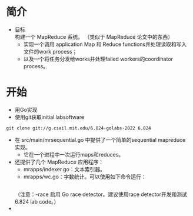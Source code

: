 # 简介
* 目标  
构建一个 MapReduce 系统。 （类似于 MapReduce 论文中的东西）
  * 实现一个调用 application Map 和 Reduce functions并处理读取和写入文件的work process；
  * 以及一个将任务分发给works并处理failed workers的coordinator process。 

# 开始
* 用Go实现
* 使用git获取initial labsoftware
```
git clone git://g.csail.mit.edu/6.824-golabs-2022 6.824
```
  * 在 src/main/mrsequential.go 中提供了一个简单的sequential mapreduce 实现。 
    * 它在一个进程中一次运行maps和reduces。 
  * 还提供了几个 MapReduce 应用程序：
    * mrapps/indexer.go：文本索引器。 
    * mrapps/wc.go：字数统计。可以使用如下命令运行：
    ```
    
    ```
    （注意：-race 启用 Go race detector。建议使用race detector开发和测试 6.824 lab code。）
  * 